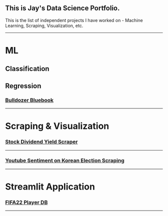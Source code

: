 ## This is Jay's Data Science Portfolio.

This is the list of independent projects I have worked on - Machine Learning, Scraping, Visualization, etc. 

---

# ML

## Classification

## Regression
### [Bulldozer Bluebook](https://github.com/jayhoneylee527/Bulldozer-Price-Prediction) ### 

---
# Scraping & Visualization
### [Stock Dividend Yield Scraper](https://github.com/jayhoneylee527/Stock-Dividend-Yield-Scraper) ###

---

### [Youtube Sentiment on Korean Election Scraping](https://github.com/jayhoneylee527/Seoul-Mayor-By-Election-Sentiment-Analysis) ###
---
# Streamlit Application 
###  [FIFA22 Player DB](https://github.com/jayhoneylee527/FIFA22-PlayerDB) ###
---
